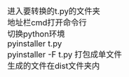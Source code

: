 <font size=4>进入要转换的t.py的文件夹     
地址栏cmd打开命令行    
切换python环境   
pyinstaller  t.py    
pyinstaller -F t.py  打包成单文件   
生成的文件在dist文件夹内 